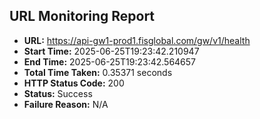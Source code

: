 ## URL Monitoring Report

- **URL:** https://api-gw1-prod1.fisglobal.com/gw/v1/health
- **Start Time:** 2025-06-25T19:23:42.210947
- **End Time:** 2025-06-25T19:23:42.564657
- **Total Time Taken:** 0.35371 seconds
- **HTTP Status Code:** 200
- **Status:** Success
- **Failure Reason:** N/A
